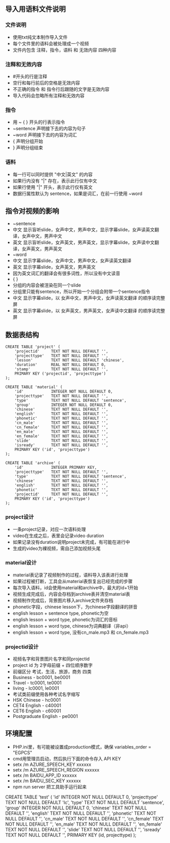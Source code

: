 ## 导入用语料文件说明
### 文件说明
- 使用txt纯文本制作导入文件
- 每个文件里的语料会被处理成一个视频
- 文件内包含 注释，指令，语料 和 无效内容 四种内容

### 注释和无效内容
- #开头的行是注释
- 空行和每行前后的空格是无效内容
- 不正确的指令 和 指令行后跟随的文字是无效内容
- 导入代码会忽略所有注释和无效内容

### 指令
- 用 ~ { } 开头的行表示指令
- ~sentence 声明接下去的内容为句子
- ~word     声明接下去的内容为词汇
- { 声明分组开始
- } 声明分组结束

### 语料
- 每一行可以同时提供 "中文|英文" 的内容
- 如果行内没有 "|" 存在，表示此行仅有中文
- 如果行使用 "|" 开头，表示此行仅有英文
- 数据行属性默认为 sentence，如果是词汇，在前一行使用 ~word

## 指令对视频的影响
- ~sentence
- 中文 显示盲听slide，女声中文，男声中文，显示字幕slide，女声读英文翻译，女声中文，男声中文
- 英文 显示盲听slide，女声英文，男声英文，显示字幕slide，女声读中文翻译，女声英文，男声英文
- ~word
- 中文 显示字幕slide，女声中文，男声中文，女声读英文翻译
- 英文 显示字幕slide，女声英文，男声英文
- 因为英文词汇的翻译会有很多词性，所以没有中文读音
- { } 
- 分组的内容会被渲染在同一个slide
- 分组里只能有sentence，所以开始一个分组会附带一个sentence指令
- 中文 显示字幕slide，以 女声中文，男声中文，女声读英文翻译 的顺序读完整屏
- 英文 显示字幕slide，以 女声英文，男声英文，女声读中文翻译 的顺序读完整屏

## 数据表结构
```
CREATE TABLE 'project' (
    'projectid'     TEXT NOT NULL DEFAULT '',
    'projecttype'   TEXT NOT NULL DEFAULT '',
    'lesson'        TEXT NOT NULL DEFAULT 'chinese',
    'duration'      REAL NOT NULL DEFAULT 0,
    'stamp'         TEXT NOT NULL DEFAULT '',
    PRIMARY KEY ('projectid', 'projecttype')
);

CREATE TABLE 'material' (
    'id'            INTEGER NOT NULL DEFAULT 0, 
    'projecttype'   TEXT NOT NULL DEFAULT '',
    'type'          TEXT NOT NULL DEFAULT 'sentence',
    'group'         INTEGER NOT NULL DEFAULT 0,
    'chinese'       TEXT NOT NULL DEFAULT '',
    'english'       TEXT NOT NULL DEFAULT '', 
    'phonetic'      TEXT NOT NULL DEFAULT '', 
    'cn_male'       TEXT NOT NULL DEFAULT '', 
    'cn_female'     TEXT NOT NULL DEFAULT '', 
    'en_male'       TEXT NOT NULL DEFAULT '', 
    'en_female'     TEXT NOT NULL DEFAULT '', 
    'slide'         TEXT NOT NULL DEFAULT '', 
    'isready'       TEXT NOT NULL DEFAULT '',
    PRIMARY KEY ('id', 'projecttype')
);

CREATE TABLE 'archive' (
    'id'            INTEGER PRIMARY KEY, 
    'projecttype'   TEXT NOT NULL DEFAULT '',
    'type'          TEXT NOT NULL DEFAULT 'sentence',
    'chinese'       TEXT NOT NULL DEFAULT '',
    'english'       TEXT NOT NULL DEFAULT '', 
    'phonetic'      TEXT NOT NULL DEFAULT '', 
    'projectid'     TEXT NOT NULL DEFAULT '',
    PRIMARY KEY ('id', 'projecttype')
);
```
### project设计
- 一条project记录，对应一次语料处理
- video在生成之后，表里会记录video duration
- 如果记录没有duration说明project未完成，有可能在进行中
- 生成的video为裸视频，需自己添加视频头尾

### material设计
- material表记录了视频制作的过程，语料导入该表进行处理
- 如果过程被打断，工具会从material表恢复出已经完成的步骤
- 每次导入语料，id会使用material和archive中，最大的id+1开始
- 视频生成完成后，内容会存档到archive表并清空material表
- 视频制作完成后，背景图片移入archive文件夹存档
- phonetic字段，chinese lesson下，为chinese字段翻译的拼音
- english lesson + sentence type, phonetic为空
- english lesson + word type, phonetic为词汇的音标
- english lesson + word type, chinese为词典翻译（非api）
- english lesson + word type, 没有cn_male.mp3 和 cn_female.mp3

### projectid设计
- 视频名字和背景图片名字和同projectid
- project id 为 2字母前缀 + 四位顺序数字
- 前缀区分 考试，生活，旅游，商务 四类
- Business              - bc0001, be0001
- Travel                - tc0001, te0001
- living                - lc0001, le0001
- 考试类前缀使用各种考试名字缩写
- HSK Chinese           - hc0001
- CET4 English          - c40001
- CET6 English          - c60001
- Postgraduate English  - pe0001

## 环境配置
- PHP.ini里，有可能被设置成production模式，确保 variables_order = "EGPCS"
- cmd用管理员启动，然后执行下面的命令存入 API KEY
- setx /m AZURE_SPEECH_KEY xxxxxx
- setx /m AZURE_SPEECH_REGION xxxxxx
- setx /m BAIDU_APP_ID xxxxxx
- setx /m BAIDU_SEC_KEY xxxxxx
- npm run server 把工具助手运行起来




CREATE TABLE 'test' (
    'id'        INTEGER NOT NULL DEFAULT 0,
    'projecttype'   TEXT NOT NULL DEFAULT 'lc',
    'type'      TEXT NOT NULL DEFAULT 'sentence',
    'group'     INTEGER NOT NULL DEFAULT 0,
    'chinese'   TEXT NOT NULL DEFAULT '',
    'english'   TEXT NOT NULL DEFAULT '', 
    'phonetic'  TEXT NOT NULL DEFAULT '', 
    'cn_male'   TEXT NOT NULL DEFAULT '', 
    'cn_female' TEXT NOT NULL DEFAULT '', 
    'en_male'   TEXT NOT NULL DEFAULT '', 
    'en_female' TEXT NOT NULL DEFAULT '', 
    'slide'     TEXT NOT NULL DEFAULT '', 
    'isready'   TEXT NOT NULL DEFAULT '',
    PRIMARY KEY (id, projecttype)
);

